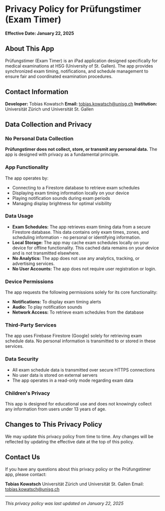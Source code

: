 # Privacy Policy for Prüfungstimer (Exam Timer)

**Effective Date: January 22, 2025**

## About This App

Prüfungstimer (Exam Timer) is an iPad application designed specifically for medical examinations at HSG (University of St. Gallen). The app provides synchronized exam timing, notifications, and schedule management to ensure fair and coordinated examination procedures.

## Contact Information

**Developer:** Tobias Kowatsch
**Email:** tobias.kowatsch@unisg.ch
**Institution:** Universität Zürich und Universität St. Gallen

## Data Collection and Privacy

### No Personal Data Collection
**Prüfungstimer does not collect, store, or transmit any personal data.** The app is designed with privacy as a fundamental principle.

### App Functionality
The app operates by:
- Connecting to a Firestore database to retrieve exam schedules
- Displaying exam timing information locally on your device
- Playing notification sounds during exam periods
- Managing display brightness for optimal visibility

### Data Usage
- **Exam Schedules:** The app retrieves exam timing data from a secure Firestore database. This data contains only exam times, zones, and scheduling information - no personal or identifying information.
- **Local Storage:** The app may cache exam schedules locally on your device for offline functionality. This cached data remains on your device and is not transmitted elsewhere.
- **No Analytics:** The app does not use any analytics, tracking, or advertising services.
- **No User Accounts:** The app does not require user registration or login.

### Device Permissions
The app requests the following permissions solely for its core functionality:
- **Notifications:** To display exam timing alerts
- **Audio:** To play notification sounds
- **Network Access:** To retrieve exam schedules from the database

### Third-Party Services
The app uses Firebase Firestore (Google) solely for retrieving exam schedule data. No personal information is transmitted to or stored in these services.

### Data Security
- All exam schedule data is transmitted over secure HTTPS connections
- No user data is stored on external servers
- The app operates in a read-only mode regarding exam data

### Children's Privacy
This app is designed for educational use and does not knowingly collect any information from users under 13 years of age.

## Changes to This Privacy Policy

We may update this privacy policy from time to time. Any changes will be reflected by updating the effective date at the top of this policy.

## Contact Us

If you have any questions about this privacy policy or the Prüfungstimer app, please contact:

**Tobias Kowatsch**
Universität Zürich und Universität St. Gallen
Email: tobias.kowatsch@unisg.ch

---

*This privacy policy was last updated on January 22, 2025*